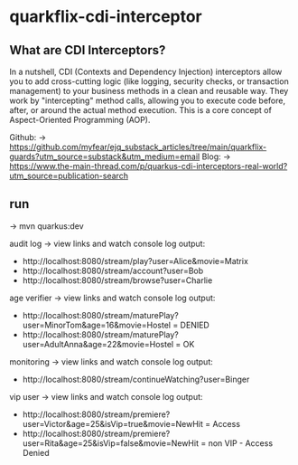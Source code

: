 # quarkflix-cdi-interceptor

## What are CDI Interceptors?

In a nutshell, CDI (Contexts and Dependency Injection) interceptors allow you to add cross-cutting logic 
(like logging, security checks, or transaction management) to your business methods in a clean and reusable way. 
They work by "intercepting" method calls, allowing you to execute code before, after, or around the actual method execution. 
This is a core concept of Aspect-Oriented Programming (AOP).

Github: -> https://github.com/myfear/ejq_substack_articles/tree/main/quarkflix-guards?utm_source=substack&utm_medium=email
Blog: -> https://www.the-main-thread.com/p/quarkus-cdi-interceptors-real-world?utm_source=publication-search


## run

-> mvn quarkus:dev

audit log -> view links and watch console log output:
+ http://localhost:8080/stream/play?user=Alice&movie=Matrix
+ http://localhost:8080/stream/account?user=Bob
+ http://localhost:8080/stream/browse?user=Charlie

age verifier -> view links and watch console log output:
+ http://localhost:8080/stream/maturePlay?user=MinorTom&age=16&movie=Hostel = DENIED
+ http://localhost:8080/stream/maturePlay?user=AdultAnna&age=22&movie=Hostel = OK


monitoring -> view links and watch console log output:
+ http://localhost:8080/stream/continueWatching?user=Binger

vip user -> view links and watch console log output:
+ http://localhost:8080/stream/premiere?user=Victor&age=25&isVip=true&movie=NewHit = Access
+ http://localhost:8080/stream/premiere?user=Rita&age=25&isVip=false&movie=NewHit = non VIP - Access Denied
